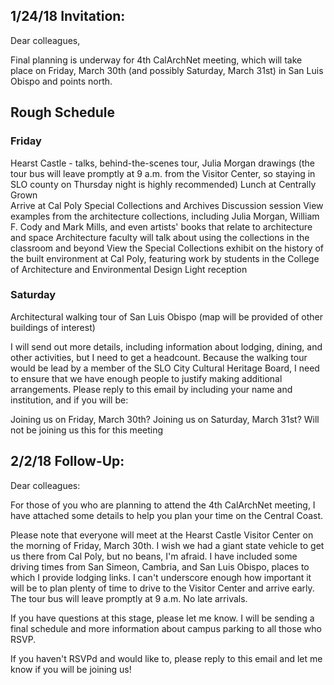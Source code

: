 ## 1/24/18 Invitation:

Dear colleagues,

Final planning is underway for 4th CalArchNet meeting, which will take place on Friday, March 30th (and possibly Saturday, March 31st) in San Luis Obispo and points north. 

## Rough Schedule 

### Friday

Hearst Castle - talks, behind-the-scenes tour, Julia Morgan drawings (the tour bus will leave promptly at 9 a.m. from the Visitor Center, so staying in SLO county on Thursday night is highly recommended)
Lunch at Centrally Grown  
Arrive at Cal Poly Special Collections and Archives
Discussion session 
View examples from the architecture collections, including Julia Morgan, William F. Cody and Mark Mills, and even artists' books that relate to architecture and space
Architecture faculty will talk about using the collections in the classroom and beyond
View the Special Collections exhibit on the history of the built environment at Cal Poly, featuring work by students in the College of Architecture and Environmental Design
Light reception

### Saturday
Architectural walking tour of San Luis Obispo (map will be provided of other buildings of interest)

I will send out more details, including information about lodging, dining, and other activities, but I need to get a headcount. Because the walking tour would be lead by a member of the SLO City Cultural Heritage Board, I need to ensure that we have enough people to justify making additional arrangements. Please reply to this email by including your name and institution, and if you will be:

Joining us on Friday, March 30th? 
Joining us on Saturday, March 31st?
Will not be joining us this for this meeting

## 2/2/18 Follow-Up:

Dear colleagues: 

For those of you who are planning to attend the 4th CalArchNet meeting, I have attached some details to help you plan your time on the Central Coast. 

Please note that everyone will meet at the Hearst Castle Visitor Center on the morning of Friday, March 30th. I wish we had a giant state vehicle to get us there from Cal Poly, but no beans, I'm afraid. I have included some driving times from San Simeon, Cambria, and San Luis Obispo, places to which I provide lodging links. I can't underscore enough how important it will be to plan plenty of time to drive to the Visitor Center and arrive early. The tour bus will leave promptly at 9 a.m. No late arrivals. 

If you have questions at this stage, please let me know. I will be sending a final schedule and more information about campus parking to all those who  RSVP.

If you haven't RSVPd and would like to, please reply to this email and let me know if you will be joining us!
